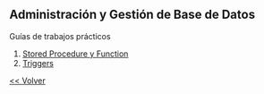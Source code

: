 ## Administración y Gestión de Base de Datos

Guías de trabajos prácticos

1. [Stored Procedure y Function](Stored%20Procedure.md)
1. [Triggers](Triggers.md)

[<< Volver](../../README.md)
